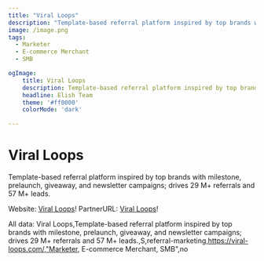 ```yaml
---
title: "Viral Loops"
description: "Template-based referral platform inspired by top brands with milestone, prelaunch, giveaway, and newsletter campaigns; drives 29 M+ referrals and 57 M+ leads."
image: /image.png
tags:
  - Marketer
  - E-commerce Merchant
  - SMB

ogImage:
    title: Viral Loops
    description: Template-based referral platform inspired by top brands with milestone, prelaunch, giveaway, and newsletter campaigns; drives 29 M+ referrals and 57 M+ leads.
    headline: Elish Team
    theme: '#ff0000'
    colorMode: 'dark'

---
```


# Viral Loops

Template-based referral platform inspired by top brands with milestone, prelaunch, giveaway, and newsletter campaigns; drives 29 M+ referrals and 57 M+ leads.

Website: [Viral Loops](https://viral-loops.com/)!
PartnerURL: [Viral Loops](no)!

All data:
Viral Loops,Template-based referral platform inspired by top brands with milestone, prelaunch, giveaway, and newsletter campaigns; drives 29 M+ referrals and 57 M+ leads.,S,referral-marketing,https://viral-loops.com/,"Marketer, E-commerce Merchant, SMB",no